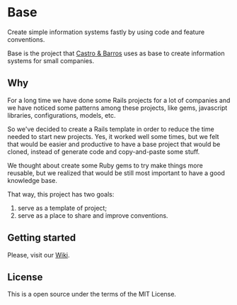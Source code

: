 # Base

Create simple information systems fastly by using code and feature conventions.

Base is the project that [Castro & Barros](http://castroebarros.net) uses as
base to create information systems for small companies.


## Why

For a long time we have done some Rails projects for a lot of companies and we
have noticed some patterns among these projects, like gems, javascript
libraries, configurations, models, etc.

So we've decided to create a Rails template in order to reduce the time needed
to start new projects. Yes, it worked well some times, but we felt that would
be easier and productive to have a base project that would be cloned, instead
of generate code and copy-and-paste some stuff.

We thought about create some Ruby gems to try make things more reusable, but we
realized that would be still most important to have a good knowledge base.

That way, this project has two goals:
1. serve as a template of project;
2. serve as a place to share and improve conventions.


## Getting started

Please, visit our [Wiki](https://github.com/castroebarros/base/wiki).


## License

This is a open source under the terms of the MIT License.
